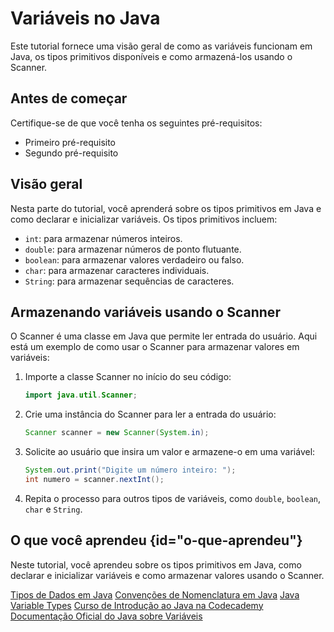 # Variáveis no Java

Este tutorial fornece uma visão geral de como as variáveis funcionam em Java, os tipos primitivos disponíveis e como armazená-los usando o Scanner.

## Antes de começar

Certifique-se de que você tenha os seguintes pré-requisitos:

- Primeiro pré-requisito
- Segundo pré-requisito

## Visão geral

Nesta parte do tutorial, você aprenderá sobre os tipos primitivos em Java e como declarar e inicializar variáveis. Os tipos primitivos incluem:

- `int`: para armazenar números inteiros.
- `double`: para armazenar números de ponto flutuante.
- `boolean`: para armazenar valores verdadeiro ou falso.
- `char`: para armazenar caracteres individuais.
- `String`: para armazenar sequências de caracteres.

## Armazenando variáveis usando o Scanner

O Scanner é uma classe em Java que permite ler entrada do usuário. Aqui está um exemplo de como usar o Scanner para armazenar valores em variáveis:

1. Importe a classe Scanner no início do seu código:

   ```java
   import java.util.Scanner;
   ```

2. Crie uma instância do Scanner para ler a entrada do usuário:

   ```java
   Scanner scanner = new Scanner(System.in);
   ```

3. Solicite ao usuário que insira um valor e armazene-o em uma variável:

   ```java
   System.out.print("Digite um número inteiro: ");
   int numero = scanner.nextInt();
   ```

4. Repita o processo para outros tipos de variáveis, como `double`, `boolean`, `char` e `String`.

## O que você aprendeu {id="o-que-aprendeu"}

Neste tutorial, você aprendeu sobre os tipos primitivos em Java, como declarar e inicializar variáveis e como armazenar valores usando o Scanner.

<seealso>
  <category ref="wrs">
    <a href="https://docs.oracle.com/javase/tutorial/java/nutsandbolts/datatypes.html">Tipos de Dados em Java</a>
    <a href="https://www.oracle.com/java/technologies/javase/codeconventions-namingconventions.html">Convenções de Nomenclatura em Java</a>
    <a href="https://www.geeksforgeeks.org/variables-in-java/">Java Variable Types</a>
    <a href="https://www.codecademy.com/learn/learn-java">Curso de Introdução ao Java na Codecademy</a>
    <a href="https://docs.oracle.com/javase/specs/jls/se8/html/jls-4.html">Documentação Oficial do Java sobre Variáveis</a>
  </category>
</seealso>

